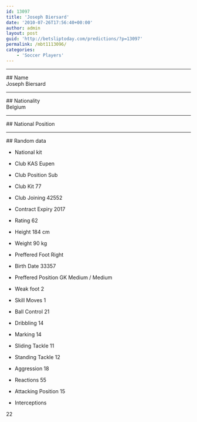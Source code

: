 ```yaml
---
id: 13097
title: 'Joseph Biersard'
date: '2010-07-26T17:56:40+00:00'
author: admin
layout: post
guid: 'http://betsliptoday.com/predictions/?p=13097'
permalink: /mbt1113096/
categories:
    - 'Soccer Players'
---
```


- - - - - -

\## Name  
 Joseph Biersard

- - - - - -

\## Nationality  
 Belgium

- - - - - -

\## National Position

- - - - - -

\## Random data

- National kit
- Club
 KAS Eupen

- Club Position
 Sub

- Club Kit
 77

- Club Joining
 42552

- Contract Expiry
 2017

- Rating
 62

- Height
 184 cm

- Weight
 90 kg

- Preffered Foot
 Right

- Birth Date
 33357

- Preffered Position
 GK Medium / Medium

- Weak foot
 2

- Skill Moves
 1

- Ball Control
 21

- Dribbling
 14

- Marking
 14

- Sliding Tackle
 11

- Standing Tackle
 12

- Aggression
 18

- Reactions
 55

- Attacking Position
 15

- Interceptions

 22